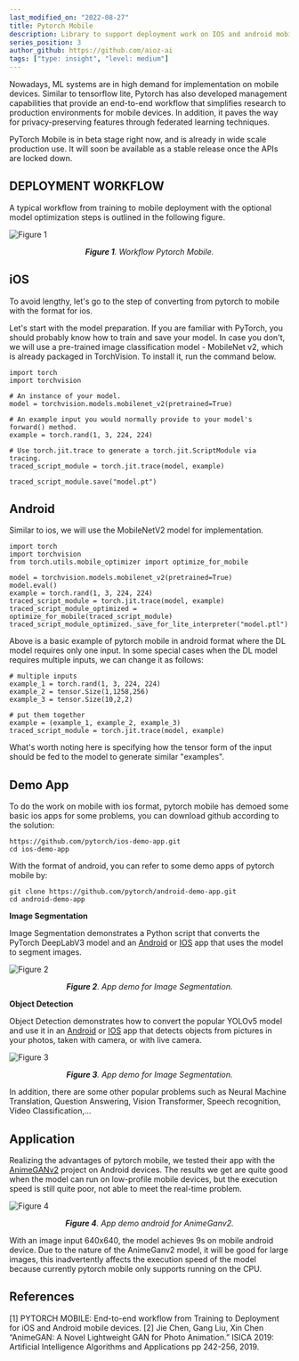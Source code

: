 ```yaml
---
last_modified_on: "2022-08-27"
title: Pytorch Mobile
description: Library to support deployment work on IOS and android mobile device
series_position: 3
author_github: https://github.com/aioz-ai
tags: ["type: insight", "level: medium"]
---
```


Nowadays, ML systems are in high demand for implementation on mobile devices. Similar to tensorflow lite, Pytorch has also developed management capabilities that provide an end-to-end workflow that simplifies research to production environments for mobile devices. In addition, it paves the way for privacy-preserving features through federated learning techniques.

PyTorch Mobile is in beta stage right now, and is already in wide scale production use. It will soon be available as a stable release once the APIs are locked down.


## **DEPLOYMENT WORKFLOW**
A typical workflow from training to mobile deployment with the optional model optimization steps is outlined in the following figure.

![Figure 1](https://drive.google.com/uc?export=view&id=1K7TUlyiOiEEFq8DWfEbAxcbOjdHDDKDC)*<center>**Figure 1**. Workflow Pytorch Mobile.</center>*

## **iOS**

To avoid lengthy, let's go to the step of converting from pytorch to mobile with the format for ios.

Let's start with the model preparation. If you are familiar with PyTorch, you should probably know how to train and save your model. In case you don't, we will use a pre-trained image classification model - MobileNet v2, which is already packaged in TorchVision. To install it, run the command below.

```
import torch
import torchvision

# An instance of your model.
model = torchvision.models.mobilenet_v2(pretrained=True)

# An example input you would normally provide to your model's forward() method.
example = torch.rand(1, 3, 224, 224)

# Use torch.jit.trace to generate a torch.jit.ScriptModule via tracing.
traced_script_module = torch.jit.trace(model, example)

traced_script_module.save("model.pt")
```

## **Android**

Similar to ios, we will use the MobileNetV2 model for implementation.
```
import torch
import torchvision
from torch.utils.mobile_optimizer import optimize_for_mobile

model = torchvision.models.mobilenet_v2(pretrained=True)
model.eval()
example = torch.rand(1, 3, 224, 224)
traced_script_module = torch.jit.trace(model, example)
traced_script_module_optimized = optimize_for_mobile(traced_script_module)
traced_script_module_optimized._save_for_lite_interpreter("model.ptl")
```
Above is a basic example of pytorch mobile in android format where the DL model requires only one input. In some special cases when the DL model requires multiple inputs, we can change it as follows:

```
# multiple inputs
example_1 = torch.rand(1, 3, 224, 224)
example_2 = tensor.Size(1,1258,256)
example_3 = tensor.Size(10,2,2) 

# put them together
example = (example_1, example_2, example_3)
traced_script_module = torch.jit.trace(model, example)
```
What's worth noting here is specifying how the tensor form of the input should be fed to the model to generate similar "examples".


## **Demo App**
To do the work on mobile with ios format, pytorch mobile has demoed some basic ios apps for some problems, you can download github according to the solution:
```
https://github.com/pytorch/ios-demo-app.git
cd ios-demo-app
```
With the format of android, you can refer to some demo apps of pytorch mobile by:

```
git clone https://github.com/pytorch/android-demo-app.git
cd android-demo-app
```
**Image Segmentation**

Image Segmentation demonstrates a Python script that converts the PyTorch DeepLabV3 model and an [Android](https://github.com/pytorch/android-demo-app/tree/master/ImageSegmentation) or [IOS](https://github.com/pytorch/ios-demo-app/tree/master/ImageSegmentation) app that uses the model to segment images.

![Figure 2](https://drive.google.com/uc?export=view&id=18h8Wv4ypEzr81CvKyewSU4GLVYwsHGtp)*<center>**Figure 2**. App demo for Image Segmentation.</center>*

**Object Detection**

Object Detection demonstrates how to convert the popular YOLOv5 model and use it in an [Android](https://github.com/pytorch/android-demo-app/tree/master/ObjectDetection) or [IOS](https://github.com/pytorch/ios-demo-app/tree/master/ObjectDetection) app that detects objects from pictures in your photos, taken with camera, or with live camera.

![Figure 3](https://drive.google.com/uc?export=view&id=1EFamcJNooyLvYX4Rwq2oXYI8Dg8dep2i)*<center>**Figure 3**. App demo for Image Segmentation.</center>*

In addition, there are some other popular problems such as Neural Machine Translation, Question Answering, Vision Transformer, Speech recognition, Video Classification,...


## **Application**
Realizing the advantages of pytorch mobile, we tested their app with the [AnimeGANv2](https://github.com/bryandlee/animegan2-pytorch) project on Android devices.
The results we get are quite good when the model can run on low-profile mobile devices, but the execution speed is still quite poor, not able to meet the real-time problem.

![Figure 4](https://drive.google.com/uc?export=view&id=1YEjk_C1PNL_wxSKvMSd8FloyekXLjnzt)*<center>**Figure 4**. App demo android for AnimeGanv2.</center>*

With an image input 640x640, the model achieves 9s on mobile android device.
Due to the nature of the AnimeGanv2 model, it will be good for large images, this inadvertently affects the execution speed of the model because currently pytorch mobile only supports running on the CPU.


## **References**
[1] PYTORCH MOBILE: End-to-end workflow from Training to Deployment for iOS and Android mobile devices.
[2] Jie Chen, Gang Liu, Xin Chen “AnimeGAN: A Novel Lightweight GAN for Photo Animation.” ISICA 2019: Artificial Intelligence Algorithms and Applications pp 242-256, 2019.
